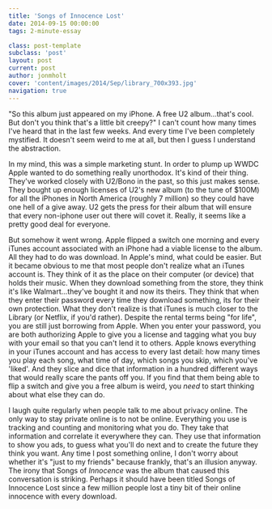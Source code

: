 ```yaml
---
title: 'Songs of Innocence Lost'
date: 2014-09-15 00:00:00 
tags: 2-minute-essay

class: post-template
subclass: 'post'
layout: post
current: post
author: jonmholt
cover: 'content/images/2014/Sep/library_700x393.jpg'
navigation: true
---
```


"So this album just appeared on my iPhone.  A free U2 album...that's cool.  But don't you think that's a little bit creepy?" I can't count how many times I've heard that in the last few weeks. And every time I've been completely mystified.  It doesn't seem weird to me at all, but then I guess I understand the abstraction.

In my mind, this was a simple marketing stunt.  In order to plump up WWDC Apple wanted to do something really unorthodox.  It's kind of their thing.  They've worked closely with U2/Bono in the past, so this just makes sense.  They bought up enough licenses of U2's new album (to the tune of $100M) for all the iPhones in North America (roughly 7 million) so they could have one hell of a give away.  U2 gets the press for their album that will ensure that every non-iphone user out there will covet it.  Really, it seems like a pretty good deal for everyone.

But somehow it went wrong.  Apple flipped a switch one morning and every iTunes account associated with an iPhone had a viable license to the album.  All they had to do was download.  In Apple's mind, what could be easier.  But it became obvious to me that most people don't realize what an iTunes account is.  They think of it as the place on their computer (or device) that holds their music.  When they download something from the store, they think it's like Walmart...they've bought it and now its theirs.  They think that when they enter their password every time they download something, its for their own protection.  What they don't realize is that iTunes is much closer to the Library (or Netflix, if you'd rather).  Despite the rental terms being "for life", you are still just borrowing from Apple. When you enter your password, you are both authorizing Apple to give you a license and tagging what you buy with your email so that you can't lend it to others.  Apple knows everything in your iTunes account and has access to every last detail: how many times you play each song, what time of day, which songs you skip, which you've 'liked'.  And they slice and dice that information in a hundred different ways that would really scare the pants off you.  If you find that them being able to flip a switch and give you a free album is weird, you *need* to start thinking about what else they can do.

I laugh quite regularly when people talk to me about privacy online.  The only way to stay private online is to not be online.  Everything you use is tracking and counting and monitoring what you do.  They take that information and correlate it everywhere they can.  They use that information to show you ads, to guess what you'll do next and to create the future they think you want.  Any time I post something online, I don't worry about whether it's "just to my friends" because frankly, that's an illusion anyway.  The irony that Songs of *Innocence* was the album that caused this conversation is striking.  Perhaps it should have been titled Songs of Innocence Lost since a few million people lost a tiny bit of their online innocence with every download.
